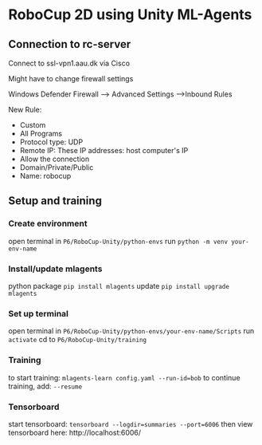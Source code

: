 # RoboCup 2D using Unity ML-Agents


## Connection to rc-server
Connect to ssl-vpn1.aau.dk via Cisco

Might have to change firewall settings

Windows Defender Firewall --> Advanced Settings -->Inbound Rules

New Rule:
- Custom
- All Programs
- Protocol type: UDP
- Remote IP: These IP addresses: host computer's IP
- Allow the connection
- Domain/Private/Public
- Name: robocup

## Setup and training

### Create environment
open terminal in `P6/RoboCup-Unity/python-envs`
run `python -m venv your-env-name`

### Install/update mlagents
python package `pip install mlagents`
update `pip install upgrade mlagents`

### Set up terminal
open terminal in `P6/RoboCup-Unity/python-envs/your-env-name/Scripts`
run `activate`
cd to `P6/RoboCup-Unity/training`

### Training
to start training: `mlagents-learn config.yaml --run-id=bob`
to continue training, add: `--resume`

### Tensorboard
start tensorboard: `tensorboard --logdir=summaries --port=6006`
then view tensorboard here: http://localhost:6006/